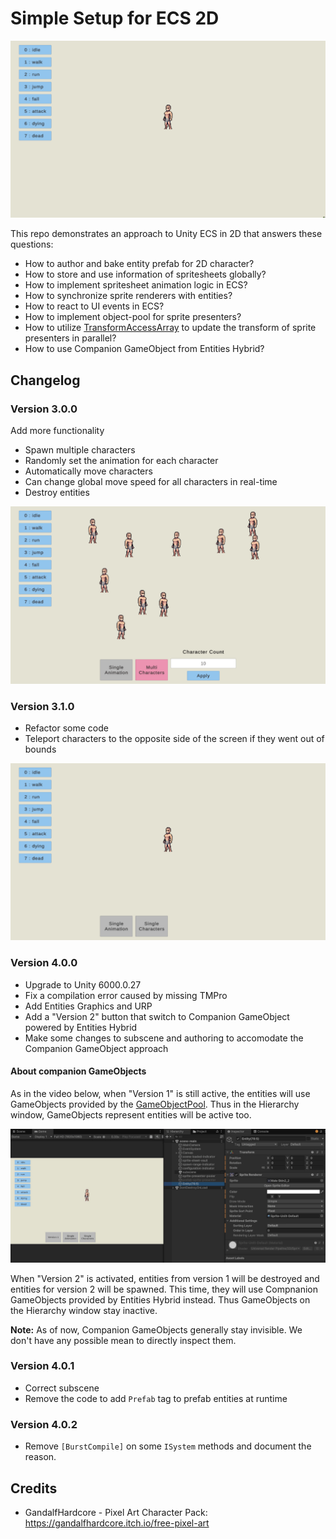# Simple Setup for ECS 2D

![spritesheet animations](docs~/preview.gif)

This repo demonstrates an approach to Unity ECS in 2D that answers these questions:

- How to author and bake entity prefab for 2D character?
- How to store and use information of spritesheets globally?
- How to implement spritesheet animation logic in ECS?
- How to synchronize sprite renderers with entities?
- How to react to UI events in ECS?
- How to implement object-pool for sprite presenters?
- How to utilize [TransformAccessArray](https://docs.unity3d.com/ScriptReference/Jobs.TransformAccessArray.html)
to update the transform of sprite presenters in parallel?
- How to use Companion GameObject from Entities Hybrid?

## Changelog

### Version 3.0.0

Add more functionality

- Spawn multiple characters
- Randomly set the animation for each character
- Automatically move characters
- Can change global move speed for all characters in real-time
- Destroy entities

![spritesheet animations](docs~/preview-3.0.0.gif)

### Version 3.1.0

- Refactor some code
- Teleport characters to the opposite side of the screen if they went out of bounds

![spritesheet animations](docs~/preview-3.1.0.gif)

### Version 4.0.0

- Upgrade to Unity 6000.0.27
- Fix a compilation error caused by missing TMPro
- Add Entities Graphics and URP
- Add a "Version 2" button that switch to Companion GameObject powered by Entities Hybrid
- Make some changes to subscene and authoring to accomodate the Companion GameObject approach

#### About companion GameObjects

As in the video below, when "Version 1" is still active, the entities will use GameObjects
provided by the [GameObjectPool](/Assets/Code/Managed/GameObjectPool.cs).
Thus in the Hierarchy window, GameObjects represent entities will be active too.

![version 2](docs~/preview-4.0.0.gif)

When "Version 2" is activated, entities from version 1 will be destroyed and entities for
version 2 will be spawned. This time, they will use Compnanion GameObjects provided
by Entities Hybrid instead. Thus GameObjects on the Hierarchy window stay inactive.

**Note:** As of now, Companion GameObjects generally stay invisible. We don't have any
possible mean to directly inspect them.

### Version 4.0.1

- Correct subscene
- Remove the code to add `Prefab` tag to prefab entities at runtime

### Version 4.0.2

- Remove `[BurstCompile]` on some `ISystem` methods and document the reason.

## Credits

- GandalfHardcore - Pixel Art Character Pack: https://gandalfhardcore.itch.io/free-pixel-art
